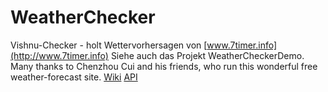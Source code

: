 # WeatherChecker
Vishnu-Checker - holt Wettervorhersagen von
[www.7timer.info](http://www.7timer.info)
Siehe auch das Projekt WeatherCheckerDemo.
Many thanks to Chenzhou Cui and his friends, who run this wonderful free weather-forecast site.
[Wiki](https://github.com/Yeqzids/7timer-issues/wiki/Wiki)
[API](http://www.7timer.info/bin/api.pl?lon=6.7821&amp;lat=51.2375&amp;product=civil&amp;output=json)
